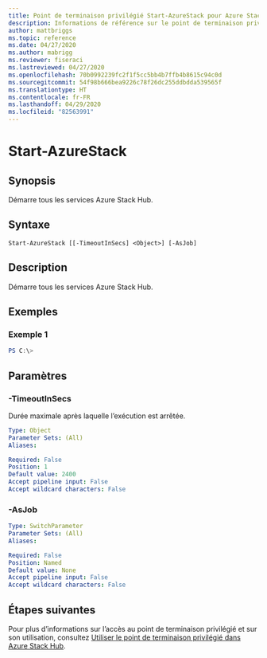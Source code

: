 ```yaml
---
title: Point de terminaison privilégié Start-AzureStack pour Azure Stack Hub
description: Informations de référence sur le point de terminaison privilégié Azure Stack PowerShell - Start-AzureStack
author: mattbriggs
ms.topic: reference
ms.date: 04/27/2020
ms.author: mabrigg
ms.reviewer: fiseraci
ms.lastreviewed: 04/27/2020
ms.openlocfilehash: 70b0992239fc2f1f5cc5bb4b7ffb4b8615c94c0d
ms.sourcegitcommit: 54f98b666bea9226c78f26dc255ddbdda539565f
ms.translationtype: HT
ms.contentlocale: fr-FR
ms.lasthandoff: 04/29/2020
ms.locfileid: "82563991"
---
```

# <a name="start-azurestack"></a>Start-AzureStack

## <a name="synopsis"></a>Synopsis
Démarre tous les services Azure Stack Hub.

## <a name="syntax"></a>Syntaxe

```
Start-AzureStack [[-TimeoutInSecs] <Object>] [-AsJob]
```

## <a name="description"></a>Description
Démarre tous les services Azure Stack Hub.

## <a name="examples"></a>Exemples

### <a name="example-1"></a>Exemple 1
```powershell
PS C:\> 
```



## <a name="parameters"></a>Paramètres

### <a name="-timeoutinsecs"></a>-TimeoutInSecs
Durée maximale après laquelle l’exécution est arrêtée.

```yaml
Type: Object
Parameter Sets: (All)
Aliases:

Required: False
Position: 1
Default value: 2400
Accept pipeline input: False
Accept wildcard characters: False
```

### <a name="-asjob"></a>-AsJob


```yaml
Type: SwitchParameter
Parameter Sets: (All)
Aliases:

Required: False
Position: Named
Default value: None
Accept pipeline input: False
Accept wildcard characters: False
```

## <a name="next-steps"></a>Étapes suivantes

Pour plus d’informations sur l’accès au point de terminaison privilégié et sur son utilisation, consultez [Utiliser le point de terminaison privilégié dans Azure Stack Hub](https://docs.microsoft.com/azure-stack/operator/azure-stack-privileged-endpoint).